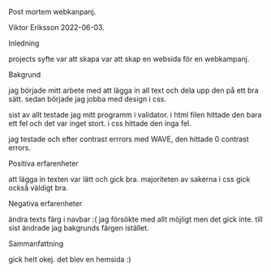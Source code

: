 Post mortem webkanpanj.

Viktor Eriksson 2022-06-03.


Inledning

projects syfte var att skapa var att skap en websida för en webkampanj. 


Bakgrund

jag började mitt arbete med att lägga in all text och dela upp den på ett bra sätt. 
sedan började jag jobba med design i css. 

sist av allt testade jag mitt programm i validator. i html filen hittade den bara ett fel och det var 
inget stort. i css hittade den inga fel. 

jag testade och efter contrast errrors med WAVE, den hittade 0 contrast errors. 


Positiva erfarenheter

att lägga in texten var lätt och gick bra. majoriteten av sakerna i css gick också väldigt bra.


Negativa erfarenheter

ändra texts färg i navbar :( 
jag försökte med allt möjligt men det gick inte. till sist ändrade jag bakgrunds färgen istället.



Sammanfattning

gick helt okej. det blev en hemsida :) 

